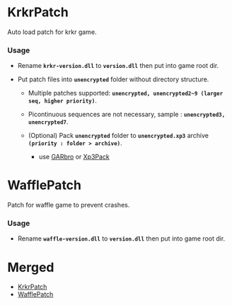 # KrkrPatch

Auto load patch for krkr game.

### Usage
- Rename **`krkr-version.dll`** to **`version.dll`** then put into game root dir.

- Put patch files into **`unencrypted`** folder without directory structure.

    - Multiple patches supported: **`unencrypted, unencrypted2~9 (larger seq, higher priority)`**.

    - Picontinuous sequences are not necessary, sample : **`unencrypted3, unencrypted7`**.

    - (Optional) Pack **`unencrypted`** folder to **`unencrypted.xp3`** archive **`(priority : folder > archive)`**.

        - use [GARbro](https://github.com/morkt/GARbro) or [Xp3Pack](https://github.com/arcusmaximus/KirikiriTools)

# WafflePatch

Patch for waffle game to prevent crashes.

### Usage

- Rename **`waffle-version.dll`** to **`version.dll`** then put into game root dir.

# Merged
- [KrkrPatch](https://github.com/bynejake/KrkrPatch)
- [WafflePatch](https://github.com/bynejake/WafflePatch)
